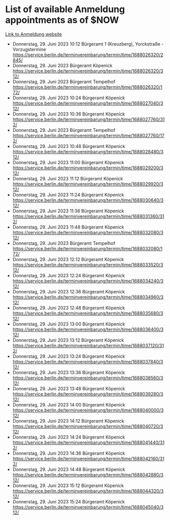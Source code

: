 # List of available Anmeldung appointments as of $NOW
[Link to Anmeldung website](https://service.berlin.de/terminvereinbarung/termin/tag.php?termin=1&anliegen[]=120686&dienstleisterlist=122210,122217,327316,122219,327312,122227,327314,122231,327346,122243,327348,122254,122252,329742,122260,329745,122262,329748,122271,327278,122273,327274,122277,327276,330436,122280,327294,122282,327290,122284,327292,122291,327270,122285,327266,122286,327264,122296,327268,150230,329760,122297,327286,122294,327284,122312,329763,122314,329775,122304,327330,122311,327334,122309,327332,317869,122281,327352,122279,329772,122283,122276,327324,122274,327326,122267,329766,122246,327318,122251,327320,122257,327322,122208,327298,122226,327300&herkunft=http%3A%2F%2Fservice.berlin.de%2Fdienstleistung%2F120686%2F)
- Donnerstag, 29. Juni 2023 10:12 Bürgeramt 1 (Kreuzberg), Yorckstraße - Vorzugstermine https://service.berlin.de/terminvereinbarung/termin/time/1688026320/2845/
- Donnerstag, 29. Juni 2023  Bürgeramt Köpenick https://service.berlin.de/terminvereinbarung/termin/time/1688026320/312/
- Donnerstag, 29. Juni 2023  Bürgeramt Tempelhof https://service.berlin.de/terminvereinbarung/termin/time/1688026320/172/
- Donnerstag, 29. Juni 2023 10:24 Bürgeramt Köpenick https://service.berlin.de/terminvereinbarung/termin/time/1688027040/312/
- Donnerstag, 29. Juni 2023 10:36 Bürgeramt Köpenick https://service.berlin.de/terminvereinbarung/termin/time/1688027760/312/
- Donnerstag, 29. Juni 2023  Bürgeramt Tempelhof https://service.berlin.de/terminvereinbarung/termin/time/1688027760/172/
- Donnerstag, 29. Juni 2023 10:48 Bürgeramt Köpenick https://service.berlin.de/terminvereinbarung/termin/time/1688028480/312/
- Donnerstag, 29. Juni 2023 11:00 Bürgeramt Köpenick https://service.berlin.de/terminvereinbarung/termin/time/1688029200/312/
- Donnerstag, 29. Juni 2023 11:12 Bürgeramt Köpenick https://service.berlin.de/terminvereinbarung/termin/time/1688029920/312/
- Donnerstag, 29. Juni 2023 11:24 Bürgeramt Köpenick https://service.berlin.de/terminvereinbarung/termin/time/1688030640/312/
- Donnerstag, 29. Juni 2023 11:36 Bürgeramt Köpenick https://service.berlin.de/terminvereinbarung/termin/time/1688031360/312/
- Donnerstag, 29. Juni 2023 11:48 Bürgeramt Köpenick https://service.berlin.de/terminvereinbarung/termin/time/1688032080/312/
- Donnerstag, 29. Juni 2023  Bürgeramt Tempelhof https://service.berlin.de/terminvereinbarung/termin/time/1688032080/172/
- Donnerstag, 29. Juni 2023 12:12 Bürgeramt Köpenick https://service.berlin.de/terminvereinbarung/termin/time/1688033520/312/
- Donnerstag, 29. Juni 2023 12:24 Bürgeramt Köpenick https://service.berlin.de/terminvereinbarung/termin/time/1688034240/312/
- Donnerstag, 29. Juni 2023 12:36 Bürgeramt Köpenick https://service.berlin.de/terminvereinbarung/termin/time/1688034960/312/
- Donnerstag, 29. Juni 2023 12:48 Bürgeramt Köpenick https://service.berlin.de/terminvereinbarung/termin/time/1688035680/312/
- Donnerstag, 29. Juni 2023 13:00 Bürgeramt Köpenick https://service.berlin.de/terminvereinbarung/termin/time/1688036400/312/
- Donnerstag, 29. Juni 2023 13:12 Bürgeramt Köpenick https://service.berlin.de/terminvereinbarung/termin/time/1688037120/312/
- Donnerstag, 29. Juni 2023 13:24 Bürgeramt Köpenick https://service.berlin.de/terminvereinbarung/termin/time/1688037840/312/
- Donnerstag, 29. Juni 2023 13:36 Bürgeramt Köpenick https://service.berlin.de/terminvereinbarung/termin/time/1688038560/312/
- Donnerstag, 29. Juni 2023 13:48 Bürgeramt Köpenick https://service.berlin.de/terminvereinbarung/termin/time/1688039280/312/
- Donnerstag, 29. Juni 2023 14:00 Bürgeramt Köpenick https://service.berlin.de/terminvereinbarung/termin/time/1688040000/312/
- Donnerstag, 29. Juni 2023 14:12 Bürgeramt Köpenick https://service.berlin.de/terminvereinbarung/termin/time/1688040720/312/
- Donnerstag, 29. Juni 2023 14:24 Bürgeramt Köpenick https://service.berlin.de/terminvereinbarung/termin/time/1688041440/312/
- Donnerstag, 29. Juni 2023 14:36 Bürgeramt Köpenick https://service.berlin.de/terminvereinbarung/termin/time/1688042160/312/
- Donnerstag, 29. Juni 2023 14:48 Bürgeramt Köpenick https://service.berlin.de/terminvereinbarung/termin/time/1688042880/312/
- Donnerstag, 29. Juni 2023 15:12 Bürgeramt Köpenick https://service.berlin.de/terminvereinbarung/termin/time/1688044320/312/
- Donnerstag, 29. Juni 2023 15:24 Bürgeramt Köpenick https://service.berlin.de/terminvereinbarung/termin/time/1688045040/312/
